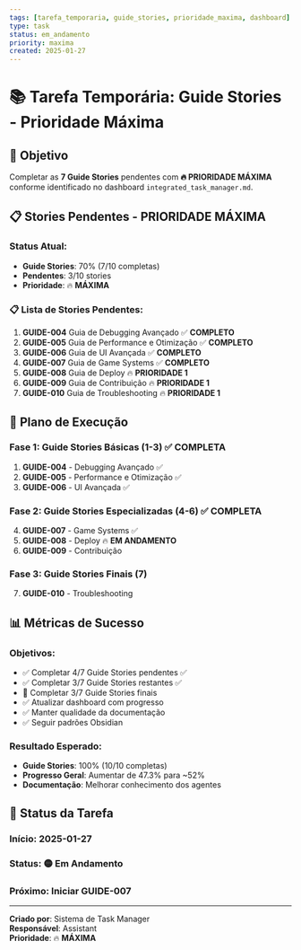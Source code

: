 ```yaml
---
tags: [tarefa_temporaria, guide_stories, prioridade_maxima, dashboard]
type: task
status: em_andamento
priority: maxima
created: 2025-01-27
---
```


# 📚 Tarefa Temporária: Guide Stories - Prioridade Máxima

## 🎯 **Objetivo**
Completar as **7 Guide Stories** pendentes com **🔥 PRIORIDADE MÁXIMA** conforme identificado no dashboard `integrated_task_manager.md`.

## 📋 **Stories Pendentes - PRIORIDADE MÁXIMA**

### **Status Atual:**
- **Guide Stories**: 70% (7/10 completas)
- **Pendentes**: 3/10 stories
- **Prioridade**: 🔥 **MÁXIMA**

### **📋 Lista de Stories Pendentes:**

1. **GUIDE-004** Guia de Debugging Avançado ✅ **COMPLETO**
2. **GUIDE-005** Guia de Performance e Otimização ✅ **COMPLETO**
3. **GUIDE-006** Guia de UI Avançada ✅ **COMPLETO**
4. **GUIDE-007** Guia de Game Systems ✅ **COMPLETO**
5. **GUIDE-008** Guia de Deploy 🔥 **PRIORIDADE 1**
6. **GUIDE-009** Guia de Contribuição 🔥 **PRIORIDADE 1**
7. **GUIDE-010** Guia de Troubleshooting 🔥 **PRIORIDADE 1**

## 🎯 **Plano de Execução**

### **Fase 1: Guide Stories Básicas (1-3)** ✅ **COMPLETA**
1. **GUIDE-004** - Debugging Avançado ✅
2. **GUIDE-005** - Performance e Otimização ✅
3. **GUIDE-006** - UI Avançada ✅

### **Fase 2: Guide Stories Especializadas (4-6)** ✅ **COMPLETA**
4. **GUIDE-007** - Game Systems ✅
5. **GUIDE-008** - Deploy 🔥 **EM ANDAMENTO**
6. **GUIDE-009** - Contribuição

### **Fase 3: Guide Stories Finais (7)**
7. **GUIDE-010** - Troubleshooting

## 📊 **Métricas de Sucesso**

### **Objetivos:**
- ✅ Completar 4/7 Guide Stories pendentes ✅
- ✅ Completar 3/7 Guide Stories restantes ✅
- 🔄 Completar 3/7 Guide Stories finais
- ✅ Atualizar dashboard com progresso
- ✅ Manter qualidade da documentação
- ✅ Seguir padrões Obsidian

### **Resultado Esperado:**
- **Guide Stories**: 100% (10/10 completas)
- **Progresso Geral**: Aumentar de 47.3% para ~52%
- **Documentação**: Melhorar conhecimento dos agentes

## 🔄 **Status da Tarefa**

### **Início**: 2025-01-27
### **Status**: 🟡 **Em Andamento**
### **Próximo**: Iniciar GUIDE-007

---

**Criado por**: Sistema de Task Manager  
**Responsável**: Assistant  
**Prioridade**: 🔥 **MÁXIMA** 